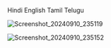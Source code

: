 Hindi
English
Tamil
Telugu


![Screenshot_20240910_235119](https://github.com/user-attachments/assets/8ef62c6e-792e-4065-b3fa-259527d2f4a2)


![Screenshot_20240910_235152](https://github.com/user-attachments/assets/99c2b6e3-ac4e-4a0a-b785-ae434c65c332)
